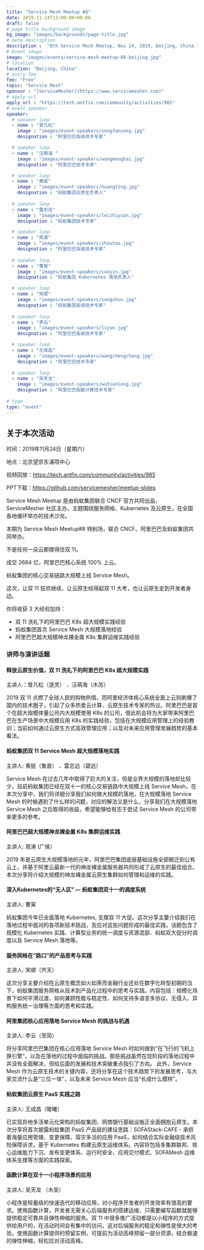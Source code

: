 ```yaml
---
title: "Service Mesh Meetup #8"
date: 2019-11-24T13:00:00+08:00
draft: false
# page title background image
bg_image: "images/backgrounds/page-title.jpg"
# meta description
description :  "8th Service Mesh Meetup, Nov 24, 2019, Beijing, China."
# Event image
image: "images/events/service-mesh-meetup-08-beijing.jpg"
# location
location: "Beijing, China"
# entry fee
fee: "Free"
topic: "Service Mesh"
sponsor : "[ServiceMesher](https://www.servicemesher.com)"
# apply url
apply_url : "https://tech.antfin.com/community/activities/985"
# event speaker
speaker:
  # speaker loop
  - name : "曾凡松"
    image : "images/event-speakers/zengfansong.jpg"
    designation : "阿里巴巴高级技术专家"

  # speaker loop
  - name : "汪萌海 "
    image : "images/event-speakers/wangmenghai.jpg"
    designation : "阿里巴巴技术专家"

  # speaker loop
  - name : "黄挺"
    image : "images/event-speakers/huangting.jpg"
    designation : "蚂蚁集团云原生负责人"
    
  # speaker loop
  - name : "雷志远"
    image : "images/event-speakers/leizhiyuan.jpg"
    designation : "蚂蚁集团技术专家"

  # speaker loop
  - name : "周涛"
    image : "images/event-speakers/zhoutao.jpg"
    designation : "阿里巴巴高级技术专家"
    
  # speaker loop
  - name : "曹寅"
    image : "images/event-speakers/caoyin.jpg"
    designation : "蚂蚁集团 Kubernetes 落地负责人"

  # speaker loop
  - name : "宋顺"
    image : "images/event-speakers/songshun.jpg"
    designation : "蚂蚁集团高级技术专家"
    
  # speaker loop
  - name : "李云"
    image : "images/event-speakers/liyun.jpg"
    designation : "阿里巴巴高级技术专家"

  # speaker loop
  - name : "王成昌"
    image : "images/event-speakers/wangchengchang.jpg"
    designation : "阿里巴巴技术专家"
    
  # speaker loop
  - name : "吴天龙"
    image : "images/event-speakers/wutianlong.jpg"
    designation : "阿里巴巴函数计算技术专家"
    
# type
type: "event"
---
```


## 关于本次活动

时间：2019年11月24日（星期六）

地点：北京望京东浦项中心

视频回放：https://tech.antfin.com/community/activities/985

PPT下载：https://github.com/servicemesher/meetup-slides

Service Mesh Meetup 是由蚂蚁集团联合 CNCF 官方共同出品，ServiceMesher 社区主办，主题围绕服务网格、Kubernetes 及云原生，在全国各地循环举办的技术沙龙。

本期为 Service Mesh Meetup#8 特别场，联合 CNCF、阿里巴巴及蚂蚁集团共同举办。

不是任何一朵云都撑得住双 11。

成交 2684 亿，阿里巴巴核心系统 100% 上云。

蚂蚁集团的核心交易链路大规模上线 Service Mesh。

这次，让双 11 狂欢继续，让云原生经得起双 11 大考，也让云原生走到开发者身边。

你将收获 3 大经验加持：

- 双 11 洗礼下的阿里巴巴 K8s 超大规模实践经验
- 蚂蚁集团首次 Service Mesh 大规模落地经验
- 阿里巴巴超大规模神龙裸金属 K8s 集群运维实践经验

### 讲师与演讲话题

#### 释放云原生价值，双 11 洗礼下的阿里巴巴 K8s 超大规模实践

主讲人：曾凡松（逐灵） 、汪萌海（木苏） 

2019 双 11 点燃了全球人民的购物热情，而阿里经济体核心系统全面上云则刷爆了国内的技术圈子，引起了众多热爱云计算、云原生技术专家的热议。阿里巴巴是首个在超大规模体量公司内大规模使用 K8s 的公司，借此机会将为大家带来阿里巴巴在生产场景中大规模应用 K8s 的实践经验，包括在大规模应用管理上的经验教训；当前如何通过云原生方式高效管理应用；以及对未来应用管理发展趋势的基本看法。

#### 蚂蚁集团双 11 Service Mesh 超大规模落地实践

主讲人: 黄挺（鲁直） 、雷志远（碧远） 

Service Mesh 在过去几年中取得了巨大的关注，但是业界大规模的落地却比较少，目前蚂蚁集团已经在双十一的核心交易链路中大规模上线 Service Mesh，在本次分享中，我们将详细分享我们如何做大规模的落地，在大规模落地 Service Mesh 的时候遇到了什么样的问题，对应的解法又是什么，分享我们在大规模落地 Service Mesh 之后取得的收益，希望能够给有志于尝试 Service Mesh 的公司带来更多的参考。

#### 阿里巴巴超大规模神龙裸金属 K8s 集群运维实践

主讲人: 周涛 (广侯） 

2019 年是云原生大规模落地的元年，阿里巴巴集团底层基础设施全部搬迁到公有云上，并基于阿里云最新一代的神龙裸金属服务器共同形成了云原生的最佳组合。本次分享将介绍大规模的神龙裸金属云原生集群如何管理和运维的实践。

#### 深入Kubernetes的“无人区” — 蚂蚁集团双十一的调度系统

主讲人: 曹寅 

蚂蚁集团今年已全面落地 Kubernetes, 支撑双 11 大促。这次分享主要介绍我们在落地过程中面对的各项新技术挑战，及应对这些问题形成的最佳实践，话题包含了规模化 Kubernetes 实践、计算型业务的统一调度与资源混部、蚂蚁双大促分时调度以及 Service Mesh 落地等。

#### 服务网格在“路口”的产品思考与实践

主讲人: 宋顺（齐天） 

这次分享主要介绍在云原生概念如火如荼而金融行业还处在数字化转型初期的当下，蚂蚁集团服务网格从技术到产品化过程中的思考与实践。内容包括：规模化场景下如何平滑过渡、如何兼顾性能与稳定性、如何支持多语言多协议、无侵入、异构服务统一治理等方面的思考和实践。

#### 阿里集团核心应用落地 Service Mesh 的挑战与机遇

主讲人: 李云（至简） 

将分享阿里巴巴集团在核心应用落地 Service Mesh 时如何做到“在飞行的飞机上换引擎”，以及在落地的过程中面临的挑战。那些挑战虽然在现阶段的落地过程中并没有全面解决，但给后面的发展和技术突破重点指引了方向。 此外，Service Mesh 作为云原生技术的关键内容，还将分享在这个技术趋势下的发展思考，与大家交流什么是“三位一体”，以及未来 Service Mesh 应当“长成什么模样”。

####  蚂蚁集团云原生 PaaS 实践之路

主讲人: 王成昌（晙曦） 

已实现异地多活单元化架构的蚂蚁集团、网商银行基础设施正全面拥抱云原生。本次分享将首次披露蚂蚁集团 PaaS 产品层的建设思路：SOFAStack-CAFE - 承担着海量应用管理、变更保障、容灾多活的应用 PaaS，如何结合实际金融级技术风险保障诉求，基于 Kubernetes 构建云原生运维体系。内容将包括多集群联邦、核心运维能力下沉、发布变更体系、运行时安全、应用交付模式、SOFAMesh 运维体系支撑等方面的实践探索。

#### 函数计算在双十一小程序场景的应用

主讲人: 吴天龙 （木吴） 

小程序是轻量级的快速迭代的移动应用，对小程序开发者的开发效率有很高的要求。使用函数计算，开发者无需关心后端服务的搭建运维，只需要编写函数就能够提供稳定可靠并且弹性伸缩的服务。双 11 中很多推广活动都是以小程序的方式提供给用户的，在活动时间会有集中的访问，这对后端服务的稳定和弹性是很大的考验。使用函数计算提供的预留实例，可提前为活动高峰预留一部分资源，结合极速的弹性伸缩，轻松应对活动高峰。
